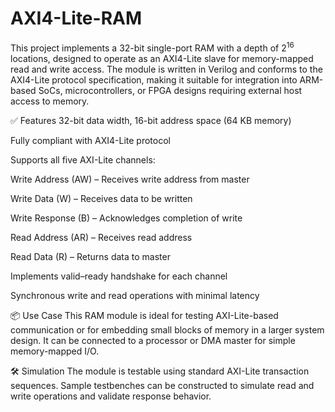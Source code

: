 # AXI4-Lite-RAM

This project implements a 32-bit single-port RAM with a depth of 2<sup>16</sup> locations, designed to operate as an AXI4-Lite slave for memory-mapped read and write access. The module is written in Verilog and conforms to the AXI4-Lite protocol specification, making it suitable for integration into ARM-based SoCs, microcontrollers, or FPGA designs requiring external host access to memory.

✅ Features
32-bit data width, 16-bit address space (64 KB memory)

Fully compliant with AXI4-Lite protocol

Supports all five AXI-Lite channels:

Write Address (AW) – Receives write address from master

Write Data (W) – Receives data to be written

Write Response (B) – Acknowledges completion of write

Read Address (AR) – Receives read address

Read Data (R) – Returns data to master

Implements valid–ready handshake for each channel

Synchronous write and read operations with minimal latency

📦 Use Case
This RAM module is ideal for testing AXI-Lite-based communication or for embedding small blocks of memory in a larger system design. It can be connected to a processor or DMA master for simple memory-mapped I/O.

🛠️ Simulation
The module is testable using standard AXI-Lite transaction sequences. Sample testbenches can be constructed to simulate read and write operations and validate response behavior.

